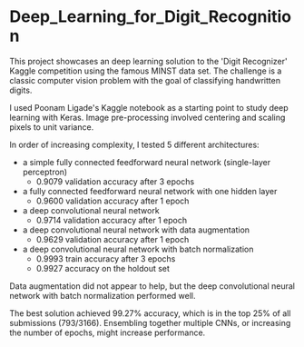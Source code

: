 # Deep_Learning_for_Digit_Recognition

This project showcases an deep learning solution to the 'Digit Recognizer' Kaggle competition using the famous MINST data set. The challenge is a classic computer vision problem with the goal of classifying handwritten digits.

I used Poonam Ligade's Kaggle notebook as a starting point to study deep learning with Keras. Image pre-processing involved centering and scaling pixels to unit variance.

In order of increasing complexity, I tested 5 different architectures:
- a simple fully connected feedforward neural network (single-layer perceptron)
  - 0.9079 validation accuracy after 3 epochs
- a fully connected feedforward neural network with one hidden layer
  - 0.9600 validation accuracy after 1 epoch
- a deep convolutional neural network
  - 0.9714 validation accuracy after 1 epoch
- a deep convolutional neural network with data augmentation
  - 0.9629 validation accuracy after 1 epoch
- a deep convolutional neural network with batch normalization
  - 0.9993 train accuracy after 3 epochs
  - 0.9927 accuracy on the holdout set

Data augmentation did not appear to help, but the deep convolutional neural network with batch normalization performed well.

The best solution achieved 99.27% accuracy, which is in the top 25% of all submissions (793/3166). Ensembling together multiple CNNs, or increasing the number of epochs, might increase performance. 
